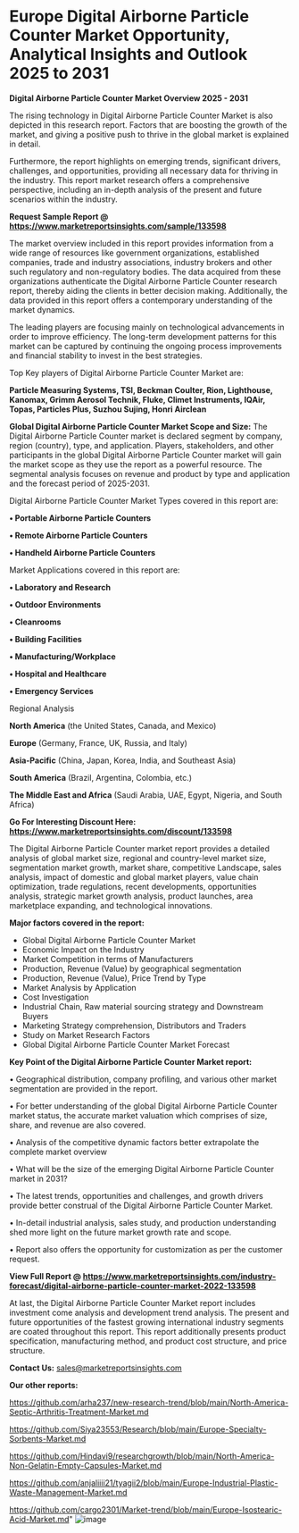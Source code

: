 # Europe Digital Airborne Particle Counter Market Opportunity, Analytical Insights and Outlook 2025 to 2031

<Strong> Digital Airborne Particle Counter Market Overview 2025 - 2031</strong>

The rising technology in Digital Airborne Particle Counter Market is also depicted in this research report. Factors that are boosting the growth of the market, and giving a positive push to thrive in the global market is explained in detail.

Furthermore, the report highlights on emerging trends, significant drivers, challenges, and opportunities, providing all necessary data for thriving in the industry. This report market research offers a comprehensive perspective, including an in-depth analysis of the present and future scenarios within the industry.

<strong>Request Sample Report @ <a href=https://www.marketreportsinsights.com/sample/133598>https://www.marketreportsinsights.com/sample/133598</a></strong>

The market overview included in this report provides information from a wide range of resources like government organizations, established companies, trade and industry associations, industry brokers and other such regulatory and non-regulatory bodies. The data acquired from these organizations authenticate the Digital Airborne Particle Counter research report, thereby aiding the clients in better decision making. Additionally, the data provided in this report offers a contemporary understanding of the market dynamics.

The leading players are focusing mainly on technological advancements in order to improve efficiency. The long-term development patterns for this market can be captured by continuing the ongoing process improvements and financial stability to invest in the best strategies.

Top Key players of Digital Airborne Particle Counter Market are:

<strong>Particle Measuring Systems, TSI, Beckman Coulter, Rion, Lighthouse, Kanomax, Grimm Aerosol Technik, Fluke, Climet Instruments, IQAir, Topas, Particles Plus, Suzhou Sujing, Honri Airclean</strong>

<strong><b>Global Digital Airborne Particle Counter Market Scope and Size:</b></strong>
The Digital Airborne Particle Counter market is declared segment by company, region (country), type, and application. Players, stakeholders, and other participants in the global Digital Airborne Particle Counter market will gain the market scope as they use the report as a powerful resource. The segmental analysis focuses on revenue and product by type and application and the forecast period of 2025-2031.

Digital Airborne Particle Counter Market Types covered in this report are:

<strong>• Portable Airborne Particle Counters

• Remote Airborne Particle Counters

• Handheld Airborne Particle Counters</strong>

Market Applications covered in this report are:

<strong>• Laboratory and Research

• Outdoor Environments

• Cleanrooms

• Building Facilities

• Manufacturing/Workplace

• Hospital and Healthcare

• Emergency Services</strong> 

Regional Analysis

<strong>North America</strong> (the United States, Canada, and Mexico)

<strong>Europe</strong> (Germany, France, UK, Russia, and Italy)

<strong>Asia-Pacific</strong> (China, Japan, Korea, India, and Southeast Asia)

<strong>South America</strong> (Brazil, Argentina, Colombia, etc.)

<strong>The Middle East and Africa</strong> (Saudi Arabia, UAE, Egypt, Nigeria, and South Africa)

<strong>Go For Interesting Discount Here: <a href=https://www.marketreportsinsights.com/discount/133598>https://www.marketreportsinsights.com/discount/133598</a></strong>

The Digital Airborne Particle Counter market report provides a detailed analysis of global market size, regional and country-level market size, segmentation market growth, market share, competitive Landscape, sales analysis, impact of domestic and global market players, value chain optimization, trade regulations, recent developments, opportunities analysis, strategic market growth analysis, product launches, area marketplace expanding, and technological innovations.

<strong><b>Major factors covered in the report:</b></strong>
<ul>
  <li>Global Digital Airborne Particle Counter Market </li>
  <li>Economic Impact on the Industry</li>
  <li>Market Competition in terms of Manufacturers</li>
  <li>Production, Revenue (Value) by geographical segmentation</li>
  <li>Production, Revenue (Value), Price Trend by Type</li>
  <li>Market Analysis by Application</li>
  <li>Cost Investigation</li>
  <li>Industrial Chain, Raw material sourcing strategy and Downstream Buyers</li>
  <li>Marketing Strategy comprehension, Distributors and Traders</li>
  <li>Study on Market Research Factors</li>
  <li>Global Digital Airborne Particle Counter Market Forecast</li>
</ul>

<strong><b>Key Point of the Digital Airborne Particle Counter Market report:</b></strong>

• Geographical distribution, company profiling, and various other market segmentation are provided in the report.

• For better understanding of the global Digital Airborne Particle Counter market status, the accurate market valuation which comprises of size, share, and revenue are also covered.

• Analysis of the competitive dynamic factors better extrapolate the complete market overview

• What will be the size of the emerging Digital Airborne Particle Counter market in 2031?

• The latest trends, opportunities and challenges, and growth drivers provide better construal of the Digital Airborne Particle Counter Market.

• In-detail industrial analysis, sales study, and production understanding shed more light on the future market growth rate and scope.

• Report also offers the opportunity for customization as per the customer request.

<strong><b>View Full Report @ <a href=https://www.marketreportsinsights.com/industry-forecast/digital-airborne-particle-counter-market-2022-133598>https://www.marketreportsinsights.com/industry-forecast/digital-airborne-particle-counter-market-2022-133598</a></b></strong>


At last, the Digital Airborne Particle Counter Market report includes investment come analysis and development trend analysis. The present and future opportunities of the fastest growing international industry segments are coated throughout this report. This report additionally presents product specification, manufacturing method, and product cost structure, and price structure.

<strong>Contact Us:</strong>
sales@marketreportsinsights.com

<strong>Our other reports:</strong>

<a href=https://github.com/arha237/new-research-trend/blob/main/North-America-Septic-Arthritis-Treatment-Market.md>https://github.com/arha237/new-research-trend/blob/main/North-America-Septic-Arthritis-Treatment-Market.md</a>

<a href=https://github.com/Siya23553/Research/blob/main/Europe-Specialty-Sorbents-Market.md>https://github.com/Siya23553/Research/blob/main/Europe-Specialty-Sorbents-Market.md</a>

<a href=https://github.com/Hindavi9/researchgrowth/blob/main/North-America-Non-Gelatin-Empty-Capsules-Market.md>https://github.com/Hindavi9/researchgrowth/blob/main/North-America-Non-Gelatin-Empty-Capsules-Market.md</a>

<a href=https://github.com/anjaliiii21/tyagii2/blob/main/Europe-Industrial-Plastic-Waste-Management-Market.md>https://github.com/anjaliiii21/tyagii2/blob/main/Europe-Industrial-Plastic-Waste-Management-Market.md</a>

<a href=https://github.com/cargo2301/Market-trend/blob/main/Europe-Isostearic-Acid-Market.md>https://github.com/cargo2301/Market-trend/blob/main/Europe-Isostearic-Acid-Market.md</a>"
![image](https://github.com/user-attachments/assets/8d31e7d2-34f6-421a-836e-0fb0fb572acd)
